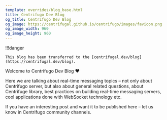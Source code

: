 ```yaml
---
template: overrides/blog_base.html
title: Centrifugo Dev Blog
og_title: Centrifugo Dev Blog
og_image: https://centrifugal.github.io/centrifugo/images/favicon.png
og_image_width: 960
og_image_height: 960
---
```


!!!danger

    This blog has been transferred to the [centrifugal.dev/blog](https://centrifugal.dev/blog).

Welcome to Centrifugo Dev Blog ❤️

Here we are talking about real-time messaging topics – not only about Centrifugo server, but also about general related questions, about Centrifuge library, best practices on building real-time messaging servers, cool applications done with WebSocket technology etc.

If you have an interesting post and want it to be published here – let us know in Centrifugo community channels.
